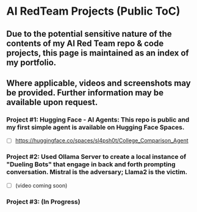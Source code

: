 # AI RedTeam Projects (Public ToC)

## Due to the potential sensitive nature of the contents of my AI Red Team repo & code projects, this page is maintained as an index of my portfolio.
## Where applicable, videos and screenshots may be provided.  Further information may be available upon request.

### Project #1: Hugging Face - AI Agents:  This repo is public and my first simple agent is available on Hugging Face Spaces.
- [ ] https://huggingface.co/spaces/sl4psh0t/College_Comparison_Agent

### Project #2: Used Ollama Server to create a local instance of "Dueling Bots" that engage in back and forth prompting conversation. Mistral is the adversary; Llama2 is the victim.
- [ ] (video coming soon)

### Project #3: (In Progress)
